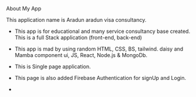 About My App

This application name is
Aradun
aradun visa consultancy.

- This app is for educational and many service consultancy base created.
  This is a full Stack application (front-end, back-end)
- This app is mad by using random HTML, CSS, BS, tailwind. daisy and Mamba component ui, JS, React, Node.js & MongoDb.
- This is Single page application.
- This page is also added Firebase Authentication for signUp and Login.

-
